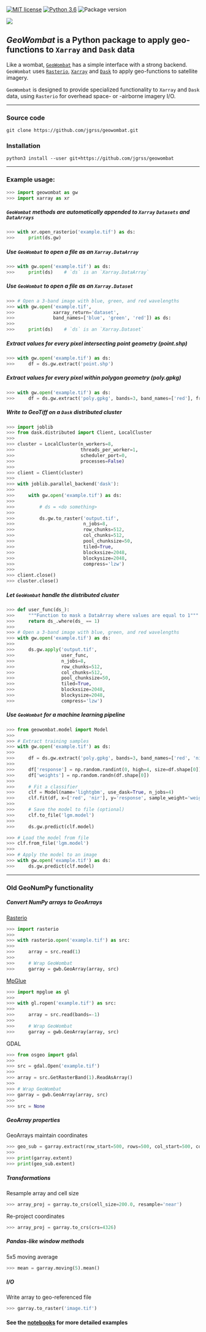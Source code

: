 [](#mit-license)[](#python-3.6)[](#package-version)

[![MIT license](https://img.shields.io/badge/License-MIT-black.svg)](https://lbesson.mit-license.org/)
[![Python 3.6](https://img.shields.io/badge/python-3.6-black.svg)](https://www.python.org/downloads/release/python-360/)
![Package version](https://img.shields.io/badge/version-0.1.0-blue.svg?cacheSeconds=2592000)

![](data/wombat.png)

## *GeoWombat* is a Python package to apply geo-functions to `Xarray` and `Dask` data

Like a wombat, [`GeoWombat`](https://github.com/jgrss/geowombat) has a simple interface with a strong backend. `GeoWombat` uses
[`Rasterio`](https://github.com/mapbox/rasterio), [`Xarray`](http://xarray.pydata.org/en/stable/) and [`Dask`](https://dask.org/) 
to apply geo-functions to satellite imagery. 

`GeoWombat` is designed to provide specialized functionality to `Xarray` and `Dask` data, using `Rasterio` for 
overhead space- or -airborne imagery I/O.

---

### Source code

```
git clone https://github.com/jgrss/geowombat.git
```

### Installation

```
python3 install --user git+https://github.com/jgrss/geowombat
```

---

### Example usage:

```python
>>> import geowombat as gw
>>> import xarray as xr
```

##### `GeoWombat` methods are automatically appended to `Xarray` `Datasets` and `DataArrays`

```python
>>> with xr.open_rasterio('example.tif') as ds:
>>>     print(ds.gw)
```

##### Use `GeoWombat` to open a file as an `Xarray.DataArray`

```python
>>> with gw.open('example.tif') as ds:
>>>     print(ds)    # `ds` is an `Xarray.DataArray`
```

##### Use `GeoWombat` to open a file as an `Xarray.Dataset`

```python
>>> # Open a 3-band image with blue, green, and red wavelengths
>>> with gw.open('example.tif',
>>>              xarray_return='dataset', 
>>>              band_names=['blue', 'green', 'red']) as ds:
>>>
>>>     print(ds)    # `ds` is an `Xarray.Dataset`
```

##### Extract values for every pixel intersecting point geometry (point.shp)

```python
>>> with gw.open('example.tif') as ds:
>>>     df = ds.gw.extract('point.shp')
```

##### Extract values for every pixel within polygon geometry (poly.gpkg)

```python
>>> with gw.open('example.tif') as ds:
>>>     df = ds.gw.extract('poly.gpkg', bands=3, band_names=['red'], frac=0.1)
```

##### Write to GeoTiff on a `Dask` distributed cluster

```python
>>> import joblib
>>> from dask.distributed import Client, LocalCluster
>>>
>>> cluster = LocalCluster(n_workers=8,
>>>                        threads_per_worker=1,
>>>                        scheduler_port=0,
>>>                        processes=False)
>>> 
>>> client = Client(cluster)
>>> 
>>> with joblib.parallel_backend('dask'):
>>>
>>>     with gw.open('example.tif') as ds:
>>>
>>>         # ds = <do something>
>>>
>>>         ds.gw.to_raster('output.tif',
>>>                         n_jobs=8,
>>>                         row_chunks=512,
>>>                         col_chunks=512,
>>>                         pool_chunksize=50,
>>>                         tiled=True,
>>>                         blockxsize=2048,
>>>                         blockysize=2048,
>>>                         compress='lzw')
>>>
>>> client.close()
>>> cluster.close()
```

##### Let `GeoWombat` handle the distributed cluster

```python
>>> def user_func(ds_):
>>>     """Function to mask a DataArray where values are equal to 1"""
>>>     return ds_.where(ds_ == 1)
>>>
>>> # Open a 3-band image with blue, green, and red wavelengths
>>> with gw.open('example.tif') as ds:
>>>
>>>     ds.gw.apply('output.tif',
>>>                 user_func,
>>>                 n_jobs=8,
>>>                 row_chunks=512,
>>>                 col_chunks=512,
>>>                 pool_chunksize=50,
>>>                 tiled=True,
>>>                 blockxsize=2048,
>>>                 blockysize=2048,
>>>                 compress='lzw')
```

##### Use `GeoWombat` for a machine learning pipeline

```python
>>> from geowombat.model import Model
>>>
>>> # Extract training samples
>>> with gw.open('example.tif') as ds:
>>>
>>>     df = ds.gw.extract('poly.gpkg', bands=3, band_names=['red', 'nir'], frac=0.1)
>>>
>>>     df['response'] = np.random.randint(0, high=4, size=df.shape[0])
>>>     df['weights'] = np.random.randn(df.shape[0])
>>>
>>>     # Fit a classifier
>>>     clf = Model(name='lightgbm', use_dask=True, n_jobs=4)
>>>     clf.fit(df, x=['red', 'nir'], y='response', sample_weight='weights')
>>>
>>>     # Save the model to file (optional)
>>>     clf.to_file('lgm.model')
>>>
>>>     ds.gw.predict(clf.model)
```

```python
>>> # Load the model from file
>>> clf.from_file('lgm.model')
>>>
>>> # Apply the model to an image
>>> with gw.open('example.tif') as ds:
>>>     ds.gw.predict(clf.model)
```

---

### Old GeoNumPy functionality

##### Convert NumPy arrays to GeoArrays

[Rasterio](https://github.com/mapbox/rasterio)

```python
>>> import rasterio
>>>
>>> with rasterio.open('example.tif') as src:
>>>
>>>     array = src.read(1)
>>>
>>>     # Wrap GeoWombat
>>>     garray = gwb.GeoArray(array, src)
```

[MpGlue](https://github.com/jgrss/mpglue)

```python
>>> import mpglue as gl
>>>
>>> with gl.ropen('example.tif') as src:
>>>
>>>     array = src.read(bands=-1)
>>>
>>>     # Wrap GeoWombat
>>>     garray = gwb.GeoArray(array, src)
```

GDAL

```python
>>> from osgeo import gdal
>>>
>>> src = gdal.Open('example.tif')
>>>
>>> array = src.GetRasterBand(1).ReadAsArray()
>>>
>>> # Wrap GeoWombat
>>> garray = gwb.GeoArray(array, src)
>>>
>>> src = None
```

##### GeoArray properties

GeoArrays maintain coordinates

```python
>>> geo_sub = garray.extract(row_start=500, rows=500, col_start=500, cols=200)  
>>>
>>> print(garray.extent)
>>> print(geo_sub.extent)
```

##### Transformations

Resample array and cell size

```python
>>> array_proj = garray.to_crs(cell_size=200.0, resample='near')
```

Re-project coordinates

```python
>>> array_proj = garray.to_crs(crs=4326)
```

##### Pandas-like window methods

5x5 moving average

```python
>>> mean = garray.moving(5).mean()
```

##### I/O

Write array to geo-referenced file

```python
>>> garray.to_raster('image.tif')
```

#### See the [notebooks](https://github.com/jgrss/geowombat/tree/master/notebooks) for more detailed examples
